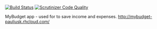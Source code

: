 [![Build Status](https://travis-ci.org/Lezas/myBudget.svg?branch=master)](https://travis-ci.org/Lezas/myBudget)
[![Scrutinizer Code Quality](https://scrutinizer-ci.com/g/Lezas/myBudget/badges/quality-score.png?b=master)](https://scrutinizer-ci.com/g/Lezas/myBudget/?branch=master)

MyBudget app - used for to save income and expenses. 
http://mybudget-pauliusk.rhcloud.com/
